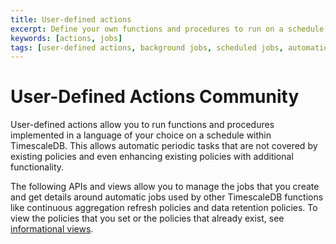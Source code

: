 ```yaml
---
title: User-defined actions
excerpt: Define your own functions and procedures to run on a schedule
keywords: [actions, jobs]
tags: [user-defined actions, background jobs, scheduled jobs, automation framework]
---
```


# User-Defined Actions <tag type="community">Community</tag>

User-defined actions allow you to run functions and procedures implemented in a
language of your choice on a schedule within TimescaleDB. This allows
automatic periodic tasks that are not covered by existing policies and
even enhancing existing policies with additional functionality.

The following APIs and views allow you to manage the jobs that you create and
get details around automatic jobs used by other TimescaleDB functions like
continuous aggregation refresh policies and data retention policies. To view the
policies that you set or the policies that already exist, see
[informational views][informational-views].

[informational-views]: /api/:currentVersion:/informational-views/jobs/

